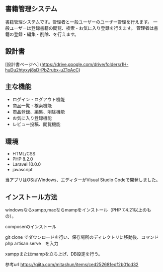 ## 書籍管理システム

書籍管理システムです。管理者と一般ユーザーのユーザー管理を行えます。
一般ユーザーは登録書籍の閲覧、検索・お気に入り登録を行えます。
管理者は書籍の登録・編集・削除、を行えます。



## 設計書

[設計書ページへ] (https://drive.google.com/drive/folders/1H-huDu2htyxyj8sD-PbZrubx-uZ1oAcC)

## 主な機能
- ログイン・ログアウト機能
- 商品一覧・検索機能
- 商品登録、編集、削除機能
- お気に入り登録機能
- レビュー投稿、閲覧機能

## 環境

* HTML/CSS
* PHP 8.2.0
* Laravel 10.0.0
* javascript

当アプリはOSはWindows、エディターがVisual Studio Codeで開発しました。


## インストール方法

windowsならxampp,macならmampをインストール（PHP 7.4.21以上のもの）。

composerのインストール

git clone でダウンロードを行い、保存場所のディレクトリに移動後、コマンド　php artisan serve　を入力

xamppまたはmampを立ち上げ、DB設定を行う。

参考url https://qiita.com/mitashun/items/ced252681edf2b01cd32